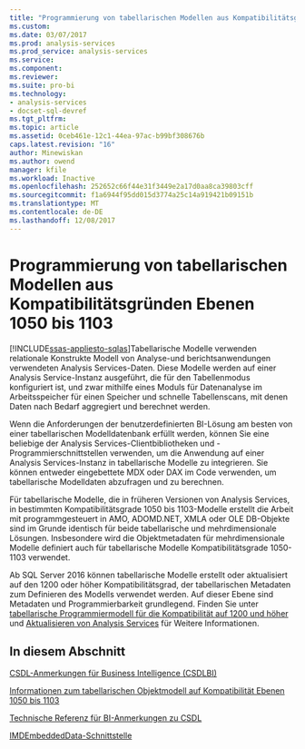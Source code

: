 ```yaml
---
title: "Programmierung von tabellarischen Modellen aus Kompatibilitätsgründen Ebenen 1050 bis 1103 | Microsoft Docs"
ms.custom: 
ms.date: 03/07/2017
ms.prod: analysis-services
ms.prod_service: analysis-services
ms.service: 
ms.component: 
ms.reviewer: 
ms.suite: pro-bi
ms.technology:
- analysis-services
- docset-sql-devref
ms.tgt_pltfrm: 
ms.topic: article
ms.assetid: 0ceb461e-12c1-44ea-97ac-b99bf308676b
caps.latest.revision: "16"
author: Minewiskan
ms.author: owend
manager: kfile
ms.workload: Inactive
ms.openlocfilehash: 252652c66f44e31f3449e2a17d0aa8ca39803cff
ms.sourcegitcommit: f1a6944f95dd015d3774a25c14a919421b09151b
ms.translationtype: MT
ms.contentlocale: de-DE
ms.lasthandoff: 12/08/2017
---
```

# <a name="tabular-model-programming-for-compatibility-levels-1050-through-1103"></a>Programmierung von tabellarischen Modellen aus Kompatibilitätsgründen Ebenen 1050 bis 1103
[!INCLUDE[ssas-appliesto-sqlas](../../includes/ssas-appliesto-sqlas.md)]Tabellarische Modelle verwenden relationale Konstrukte Modell von Analyse-und berichtsanwendungen verwendeten Analysis Services-Daten. Diese Modelle werden auf einer Analysis Service-Instanz ausgeführt, die für den Tabellenmodus konfiguriert ist, und zwar mithilfe eines Moduls für Datenanalyse im Arbeitsspeicher für einen Speicher und schnelle Tabellenscans, mit denen Daten nach Bedarf aggregiert und berechnet werden.  
  
 Wenn die Anforderungen der benutzerdefinierten BI-Lösung am besten von einer tabellarischen Modelldatenbank erfüllt werden, können Sie eine beliebige der Analysis Services-Clientbibliotheken und -Programmierschnittstellen verwenden, um die Anwendung auf einer Analysis Services-Instanz in tabellarische Modelle zu integrieren. Sie können entweder eingebettete MDX oder DAX im Code verwenden, um tabellarische Modelldaten abzufragen und zu berechnen.  
  
 Für tabellarische Modelle, die in früheren Versionen von Analysis Services, in bestimmten Kompatibilitätsgrade 1050 bis 1103-Modelle erstellt die Arbeit mit programmgesteuert in AMO, ADOMD.NET, XMLA oder OLE DB-Objekte sind im Grunde identisch für beide tabellarische und mehrdimensionale Lösungen. Insbesondere wird die Objektmetadaten für mehrdimensionale Modelle definiert auch für tabellarische Modelle Kompatibilitätsgrade 1050-1103 verwendet.  
  
 Ab SQL Server 2016 können tabellarische Modelle erstellt oder aktualisiert auf den 1200 oder höher Kompatibilitätsgrad, der tabellarischen Metadaten zum Definieren des Modells verwendet werden. Auf dieser Ebene sind Metadaten und Programmierbarkeit grundlegend. Finden Sie unter [tabellarische Programmiermodell für die Kompatibilität auf 1200 und höher](../../analysis-services/tabular-model-programming-compatibility-level-1200/tabular-model-programming-for-compatibility-level-1200.md) und [Aktualisieren von Analysis Services](../../database-engine/install-windows/upgrade-analysis-services.md) für Weitere Informationen.  
  
## <a name="in-this-section"></a>In diesem Abschnitt  
 [CSDL-Anmerkungen für Business Intelligence &#40;CSDLBI&#41;](../../analysis-services/tabular-model-programming-compatibility-levels-1050-1103/csdl-annotations-for-business-intelligence-csdlbi.md)  
  
 [Informationen zum tabellarischen Objektmodell auf Kompatibilität Ebenen 1050 bis 1103](../../analysis-services/tabular-model-programming-compatibility-levels-1050-1103/representation/understanding-tabular-object-model-at-levels-1050-through-1103.md)  
  
 [Technische Referenz für BI-Anmerkungen zu CSDL](../../analysis-services/tabular-model-programming-compatibility-levels-1050-1103/conceptual-schema-definition-language-csdl/technical-reference-for-bi-annotations-to-csdl.md)  
  

[IMDEmbeddedData-Schnittstelle](../../analysis-services/tabular-model-programming-compatibility-levels-1050-1103/imdembeddeddata-interface.md)


  
  
